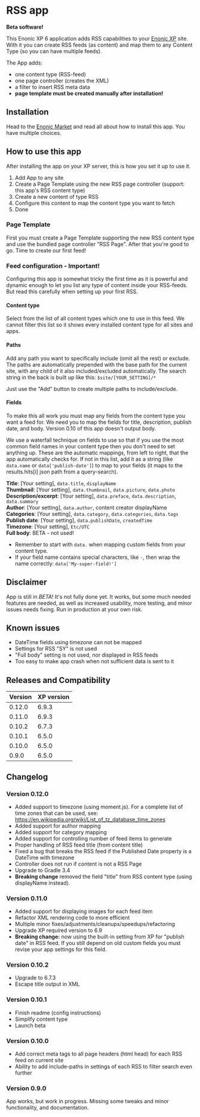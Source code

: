 # RSS app

**Beta software!**

This Enonic XP 6 application adds RSS capabilities to your [Enonic XP](https://github.com/enonic/xp) site. With it you can create RSS feeds (as content) and map them to any Content Type (so you can have multiple feeds).

The App adds:
* one content type (RSS-feed)
* one page controller (creates the XML)
* a filter to insert RSS meta data
* **page template must be created manually after installation!**

## Installation

Head to the [Enonic Market](https://market.enonic.com/vendors/enonic/com.enonic.app.rss) and read all about how to install this app. You have multiple choices.

## How to use this app

After installing the app on your XP server, this is how you set it up to use it.

1. Add App to any site
2. Create a Page Template using the new RSS page controller (support: this app's RSS content type)
3. Create a new content of type RSS
4. Configure this content to map the content type you want to fetch
5. Done

### Page Template

First you must create a Page Template supporting the new RSS content type and use the bundled page controller "RSS Page". After that you're good to go. Time to create our first feed!

### Feed configuration - Important!

Configuring this app is somewhat tricky the first time as it is powerful and dynamic enough to let you list any type of content inside your RSS-feeds. But read this carefully when setting up your first RSS.

#### Content type

Select from the list of all content types which one to use in this feed. We cannot filter this list so it shows every installed content type for all sites and apps.

#### Paths

Add any path you want to specifically include (omit all the rest) or exclude. The paths are automatically prepended with the base path for the current site, with any child of it also included/excluded automatically. The search string in the back is built up like this: `$site/[YOUR_SETTING]/*`

Just use the "Add" button to create multiple paths to include/exclude.

#### Fields

To make this all work you must map any fields from the content type you want a feed for. We need you to map the fields for title, description, publish date, and body. Version 0.10 of this app doesn't output body.

We use a waterfall technique on fields to use so that if you use the most common field names in your content type then you don't need to set anything up. These are the automatic mappings, from left to right, that the app automatically checks for. If not in this list, add it as a string (like `data.name` or `data['publish-date']`) to map to your fields (it maps to the results.hits[i] json path from a query-search).

**Title**: [Your setting], `data.title`, `displayName`  
**Thumbnail**: [Your setting], `data.thumbnail`, `data.picture`, `data.photo`  
**Description/excerpt**: [Your setting], `data.preface`, `data.description`, `data.summary`  
**Author**: [Your setting], `data.author`, content creator displayName  
**Categories**: [Your setting], `data.category`, `data.categories`, `data.tags`  
**Publish date**: [Your setting], `data.publishDate`, `createdTime`  
**Timezone**: [Your setting], `Etc/UTC`  
**Full body**: BETA - not used!

* Remember to start with `data.` when mapping custom fields from your content type.
* If your field name contains special characters, like `-`, then wrap the name correctly: `data['My-super-field!']`

## Disclaimer

App is still in *BETA*! It's not fully done yet. It works, but some much needed features are needed, as well as increased usability, more testing, and minor issues needs fixing. Run in production at your own risk.

## Known issues

* DateTime fields using timezone can not be mapped
* Settings for RSS "SY" is not used
* "Full body" setting is not used, nor displayed in RSS feeds
* Too easy to make app crash when not sufficient data is sent to it

## Releases and Compatibility

| Version        | XP version |
| ------------- | ------------- |
| 0.12.0 | 6.9.3 |
| 0.11.0 | 6.9.3 |
| 0.10.2 | 6.7.3 |
| 0.10.1 | 6.5.0 |
| 0.10.0 | 6.5.0 |
| 0.9.0 | 6.5.0 |

## Changelog

### Version 0.12.0

* Added support to timezone (using moment.js). For a complete list of time zones that can be used, see:
https://en.wikipedia.org/wiki/List_of_tz_database_time_zones
* Added support for author mapping
* Added support for category mapping
* Added support for controlling number of feed items to generate
* Proper handling of RSS feed title (from content title)
* Fixed a bug that breaks the RSS feed if the Published Date property is a DateTime with timezone
* Controller does not run if content is not a RSS Page
* Upgrade to Gradle 3.4
* **Breaking change** removed the field "title" from RSS content type (using displayName instead).

### Version 0.11.0

* Added support for displaying images for each feed item
* Refactor XML rendering code to more efficient
* Multiple minor fixes/adjustments/cleanups/speedups/refactoring
* Upgrade XP required version to 6.9
* **Breaking change:** now using the built-in setting from XP for "publish date" in RSS feed. If you still depend on old custom fields you must revise your app settings for this field.

### Version 0.10.2

* Upgrade to 6.7.3
* Escape title output in XML

### Version 0.10.1

* Finish readme (config instructions)
* Simplify content type
* Launch beta

### Version 0.10.0

* Add correct meta tags to all page headers (html head) for each RSS feed on current site
* Ability to add include-paths in settings of each RSS to filter search even further

### Version 0.9.0

App works, but work in progress. Missing some tweaks and minor functionality, and documentation.
